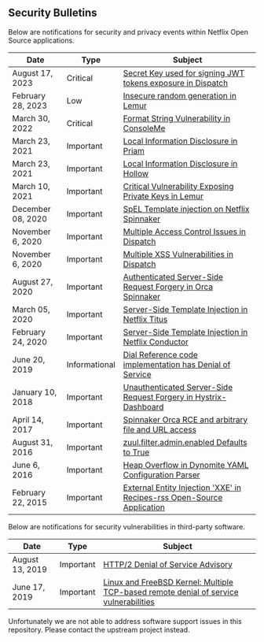## Security Bulletins
Below are notifications for security and privacy events within Netflix Open Source applications.


| Date              | Type      | Subject |
|-------------------|-----------|-----------------------------------------------|
| August 17, 2023| Critical | [Secret Key used for signing JWT tokens exposure in Dispatch](advisories/nflx-2023-002.md)|
| February 28, 2023| Low | [Insecure random generation in Lemur](advisories/nflx-2023-001.md)|
| March 30, 2022| Critical | [Format String Vulnerability in ConsoleMe](advisories/nflx-2022-001.md)|
| March 23, 2021| Important | [Local Information Disclosure in Priam](advisories/nflx-2021-002.md)|
| March 23, 2021| Important | [Local Information Disclosure in Hollow](advisories/nflx-2021-001.md)|
| March 10, 2021| Important | [Critical Vulnerability Exposing Private Keys in Lemur](advisories/nflx-2021-003.md)|
| December 08, 2020| Important | [SpEL Template injection on Netflix Spinnaker](advisories/nflx-2020-006.md)|
| November 6, 2020 | Important | [Multiple Access Control Issues in Dispatch](advisories/nflx-2020-005.md)|
| November 6, 2020 | Important | [Multiple XSS Vulnerabilities in Dispatch](advisories/nflx-2020-004.md)|
| August 27, 2020 | Important | [Authenticated Server-Side Request Forgery in Orca Spinnaker](advisories/nflx-2020-003.md)|
| March 05, 2020| Important | [Server-Side Template Injection in Netflix Titus](advisories/nflx-2020-002.md)
| February 24, 2020| Important | [Server-Side Template Injection in Netflix Conductor](advisories/nflx-2020-001.md)
| June 20, 2019| Informational | [Dial Reference code implementation has Denial of Service](advisories/nflx-2019-003.md)
| January 10, 2018 | Important | [Unauthenticated Server-Side Request Forgery in Hystrix-Dashboard](advisories/nflx-2018-001.md) |
| April 14, 2017 | Important | [Spinnaker Orca RCE and arbitrary file and URL access](advisories/nflx-2017-001.md) |
| August 31, 2016 | Important | [zuul.filter.admin.enabled Defaults to True](advisories/nflx-2016-003.md) |
| June 6, 2016 | Important | [Heap Overflow in Dynomite YAML Configuration Parser](advisories/nflx-2016-002.md) |
| February 22, 2015 | Important | [External Entity Injection 'XXE' in Recipes-rss Open-Source Application](advisories/nflx-2015-001.md) |



Below are notifications for security vulnerabilities in third-party software.

| Date              | Type      | Subject |
|-------------------|-----------|-----------------------------------------------|
| August 13, 2019 | Important | [HTTP/2 Denial of Service Advisory](advisories/third-party/2019-002.md) |
| June 17, 2019 | Important | [Linux and FreeBSD Kernel: Multiple TCP-based remote denial of service vulnerabilities](advisories/third-party/2019-001.md) |

Unfortunately we are not able to address software support issues in this repository. Please contact the upstream project instead.
